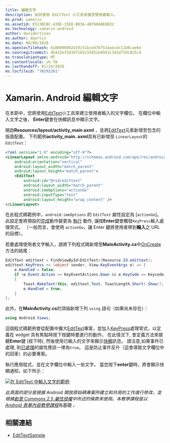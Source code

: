 ```yaml
---
title: 編輯文字
description: 如何使用 EditText 小工具來接受使用者輸入。
ms.prod: xamarin
ms.assetid: E513BCBC-438E-15E8-B83A-4B768A8E8B32
ms.technology: xamarin-android
author: davidortinau
ms.author: daortin
ms.date: 08/09/2018
ms.openlocfilehash: 6180896002d19c51bce47bf53aaecdc11b0cae6e
ms.sourcegitcommit: db422e33438f1b5c55852e6942c3d1d75dc025c4
ms.translationtype: MT
ms.contentlocale: zh-TW
ms.lasthandoff: 01/24/2020
ms.locfileid: "78292261"
---
```

# <a name="xamarinandroid-edit-text"></a>Xamarin. Android 編輯文字

在本節中，您將使用[EditText](xref:Android.Widget.EditText)小工具來建立使用者輸入的文字欄位。 在欄位中輸入文字之後， **Enter**鍵會在快顯訊息中顯示文字。

開啟**Resources/layout/activity_main axml** ，並將[EditText](xref:Android.Widget.EditText)元素新增至包含的版面配置。 下列範例**activity_main. axml**具有已新增至 `LinearLayout`的 `EditText`：

```xml
<?xml version="1.0" encoding="utf-8"?>
<LinearLayout xmlns:android="http://schemas.android.com/apk/res/android"
    android:orientation="vertical"
    android:layout_width="match_parent"
    android:layout_height="match_parent">
    <EditText
        android:id="@+id/edittext"
        android:layout_width="match_parent"
        android:imeOptions="actionGo"
        android:inputType="text"
        android:layout_height="wrap_content" />
</LinearLayout>
```

在此程式碼範例中，`android:imeOptions` 的 `EditText` 屬性設定為 [`actionGo`]。 此設定會將預設的[完成](https://developer.android.com/reference/android/view/inputmethod/EditorInfo#IME_ACTION_DONE)動作變更為 [執行](https://developer.android.com/reference/android/view/inputmethod/EditorInfo#IME_ACTION_GO) 動作, 讓按**Enter**鍵會觸發`KeyPress`輸入處理常式。
（一般而言，會使用 `actionGo`，讓 Enter 鍵將使用者帶到**輸入**之 URL 的目標）。

若要處理使用者文字輸入，請將下列程式碼新增至**MainActivity.cs**中[OnCreate](xref:Android.App.Activity.OnCreate*)方法的結尾：

```csharp
EditText edittext = FindViewById<EditText>(Resource.Id.edittext);
edittext.KeyPress += (object sender, View.KeyEventArgs e) => {
    e.Handled = false;
    if (e.Event.Action == KeyEventActions.Down && e.KeyCode == Keycode.Enter)
    {
        Toast.MakeText(this, edittext.Text, ToastLength.Short).Show();
        e.Handled = true;
    }
};
```

此外，在**MainActivity.cs**的頂端新增下列 `using` 語句（如果尚未存在）：

```csharp
using Android.Views;
```

這個程式碼範例會從配置中擴大[EditText](xref:Android.Widget.EditText)專案，並加入[KeyPress](xref:Android.Views.View.KeyPress)處理常式，以定義在 widget 具有焦點時按下按鍵時要進行的動作。 在此情況下, 會定義方法來接聽**Enter**鍵 (按下時), 然後使用已輸入的文字來顯示[快顯](xref:Android.Widget.Toast)訊息。 請注意,如果事件已處理, 則[已處理](xref:Android.Views.View.KeyEventArgs.Handled)的屬性應該一律為`true`。 這是防止事件反升（這會導致文字欄位中的回車）的必要專案。

執行應用程式，並在文字欄位中輸入一些文字。 當您按下**enter**鍵時，將會顯示快顯通知，如下所示：

[![在 EditText 中輸入文字的範例](edit-text-images/edit-text-sml.png)](edit-text-images/edit-text.png#lightbox)

*此頁面的部分是根據 Android 開放原始碼專案所建立和共用的工作進行修改，並根據*[*創意 Commons 2.5 屬性授權*](https://creativecommons.org/licenses/by/2.5/)*中所述的條款來使用。本教學課程是以* [*Android 表單內容教學課程*](https://developer.android.com/resources/tutorials/views/hello-formstuff.html)為基礎 *。*

## <a name="related-links"></a>相關連結

- [EditTextSample](https://docs.microsoft.com/samples/xamarin/monodroid-samples/userinterface-edittextsample)
